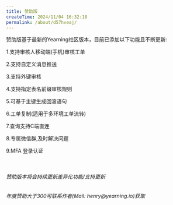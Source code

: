 ```yaml
---
title: 赞助版
createTime: 2024/11/04 16:32:18
permalink: /about/d57hveaj/
---
```

<p>赞助版基于最新的Yearning社区版本，目前已添加以下功能且不断更新:</p>
<p>1.支持审核人移动端(手机)审核工单</p>
<p>2.支持自定义消息推送</p>
<p>3.支持外键审核</p>
<p>4.支持指定表名前缀审核规则</p>
<p>5.可基于主键生成回滚语句</p>
<p>6.工单复制(适用于多环境工单流转)</p>
<p>7.查询支持C端直连</p>
<p>8.专属微信群,及时解决问题</p>
<p>9.MFA 登录认证</p>
<br>
<h6>赞助版本将会持续更新差异化功能/支持更新</h6>
<h6>年度赞助大于300可联系作者(Mail: henry@yearning.io)获取</h6>